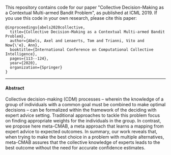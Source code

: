 This repository contains code for our paper "Collective Decision-Making as a Contextual Multi-armed Bandit Problem", as published at ICML 2019. If you use this code in your own research, please cite this paper:

```
@inproceedings{abels2020collective,
  title={Collective Decision-Making as a Contextual Multi-armed Bandit Problem},
  author={Abels, Axel and Lenaerts, Tom and Trianni, Vito and Now{\'e}, Ann},
  booktitle={International Conference on Computational Collective Intelligence},
  pages={113--124},
  year={2020},
  organization={Springer}
}
```


---------------------------------------
#### Abstract
Collective decision-making (CDM) processes – wherein the knowledge of a group of individuals with a common goal must be combined to make optimal decisions – can be formalized within the framework of the deciding with expert advice setting. Traditional approaches to tackle this problem focus on finding appropriate weights for the individuals in the group. In contrast, we propose here meta-CMAB, a meta approach that learns a mapping from expert advice to expected outcomes. In summary, our work reveals that, when trying to make the best choice in a problem with multiple alternatives, meta-CMAB assures that the collective knowledge of experts leads to the best outcome without the need for accurate confidence estimates.
